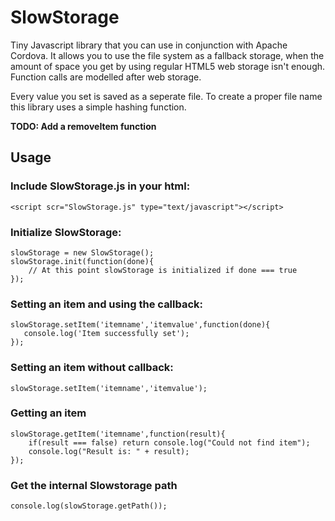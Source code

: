 SlowStorage
===========

Tiny Javascript library that you can use in conjunction with Apache Cordova. It allows you to use the file system as a fallback storage, when the amount of space you get by using regular HTML5 web storage isn't enough. Function calls are modelled after web storage.

Every value you set is saved as a seperate file. To create a proper file name this library uses a simple hashing function. 

**TODO: Add a removeItem function**

Usage
-----

### Include SlowStorage.js in your html:
    <script scr="SlowStorage.js" type="text/javascript"></script>

### Initialize SlowStorage:
    slowStorage = new SlowStorage();
    slowStorage.init(function(done){
        // At this point slowStorage is initialized if done === true
    });

### Setting an item and using the callback:
    slowStorage.setItem('itemname','itemvalue',function(done){
       console.log('Item successfully set'); 
    });


### Setting an item without callback:
    slowStorage.setItem('itemname','itemvalue');

### Getting an item
    slowStorage.getItem('itemname',function(result){
        if(result === false) return console.log("Could not find item");
        console.log("Result is: " + result);
    });

### Get the internal Slowstorage path
    console.log(slowStorage.getPath());
